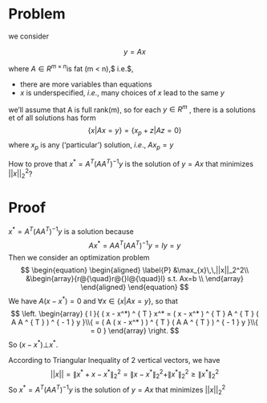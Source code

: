 # Problem

we consider


$$
y=Ax
$$


where $A \in R ^ { m \times n }$is fat (m < n),$ i.e.$,

- there are more variables than equations
- $x$ is underspecified, $i.e.$, many choices of $x$ lead to the same $y$

we’ll assume that A is full rank(m), so for each $y \in R ^ {m}$ , there is a solutions et of all solutions has form
$$
\{x|Ax=y\}=\{x_p+z|Az=0\}
$$
where $x_p$ is any (‘particular’) solution, $i.e.$, $Ax_p = y$

How to prove that $x^* = A ^ { T } ( A A ^ { T } ) ^ { - 1 } y$ is the solution of $y = Ax$ that minimizes $||x||_2^2$?

# Proof

$x^* = A ^ { T } ( A A ^ { T } ) ^ { - 1 } y$ is a solution because 
$$
Ax^* = AA ^ { T } ( A A ^ { T } ) ^ { - 1 } y=Iy=y
$$
Then we consider an optimization problem
$$
\begin{equation}
	\begin{aligned} \label{P}
		&\max_{x}\,\,||x||_2^2\\
		&\begin{array}{r@{\quad}r@{}l@{\quad}l}
			s.t. Ax=b \\
		\end{array}
	\end{aligned}
\end{equation}
$$
We have $A(x-x^*)=0$ and $\forall x \in \{x|Ax=y\}$, so that
$$
\left. \begin{array} { l }{ ( x - x^*) ^ { T } x^* = ( x - x^* ) ^ { T } A ^ { T } ( A A ^ { T } ) ^ { - 1 } y }\\{ = ( A ( x - x^* ) ) ^ { T } ( A A ^ { T } ) ^ { - 1 } y }\\{ = 0 } \end{array} \right.
$$
So $(x−x^*)⊥x^*$. 

According to Triangular Inequality of 2 vertical vectors, we have
$$
||x||=\|x^*+x-x^*\|_2^2=\|x-x^*\|_2^2+\|x^*\|_2^2 \geq \|x^*\|_2^2
$$
So $x^* = A ^ { T } ( A A ^ { T } ) ^ { - 1 } y$ is the solution of $y = Ax$ that minimizes $||x||_2^2$

